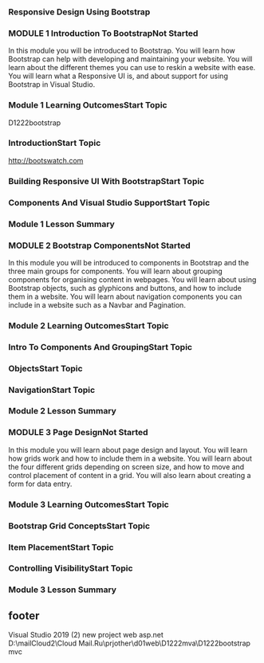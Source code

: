### Responsive Design Using Bootstrap
### MODULE 1 Introduction To BootstrapNot Started
In this module you will be introduced to Bootstrap. You will learn how Bootstrap can help with developing and maintaining your website. You will learn about the different themes you can use to reskin a website with ease. You will learn what a Responsive UI is, and about support for using Bootstrap in Visual Studio.  
### Module 1 Learning OutcomesStart Topic
D1222bootstrap  
### IntroductionStart Topic
http://bootswatch.com  
### Building Responsive UI With BootstrapStart Topic
### Components And Visual Studio SupportStart Topic
### Module 1 Lesson Summary


### MODULE 2 Bootstrap ComponentsNot Started
In this module you will be introduced to components in Bootstrap and the three main groups for components. You will learn about grouping components for organising content in webpages. You will learn about using Bootstrap objects, such as glyphicons and buttons, and how to include them in a website. You will learn about navigation components you can include in a website such as a Navbar and Pagination.  
### Module 2 Learning OutcomesStart Topic
### Intro To Components And GroupingStart Topic
### ObjectsStart Topic
### NavigationStart Topic
### Module 2 Lesson Summary



### MODULE 3 Page DesignNot Started
In this module you will learn about page design and layout. You will learn how grids work and how to include them in a website. You will learn about the four different grids depending on screen size, and how to move and control placement of content in a grid. You will also learn about creating a form for data entry.  
### Module 3 Learning OutcomesStart Topic
### Bootstrap Grid ConceptsStart Topic
### Item PlacementStart Topic
### Controlling VisibilityStart Topic
### Module 3 Lesson Summary

## footer
Visual Studio 2019 (2)
new project web asp.net  
D:\mailCloud2\Cloud Mail.Ru\prjother\d01web\D1222mva\D1222bootstrap  
mvc













